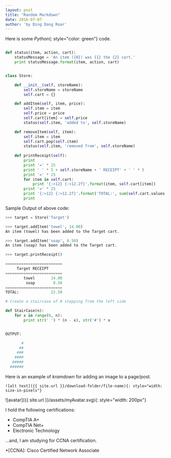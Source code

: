 ```yaml
---
layout: post
title: "Random Markdown"
date: 2016-07-07
author: 'by Ding Dong Roar'
---
```

Here is some *Python*{: style="color: green"} code.

~~~ python

def status(item, action, cart):
    statusMessage = 'An item ({0}) was {1} the {2} cart.'
    print statusMessage.format(item, action, cart)


class Store:

    def __init__(self, storeName):
        self.storeName = storeName
        self.cart = {}

    def addItem(self, item, price):
        self.item = item
        self.price = price
        self.cart[item] = self.price
        status(self.item, 'added to', self.storeName)

    def removeItem(self, item):
        self.item = item
        self.cart.pop(self.item)
        status(self.item, 'removed from', self.storeName)
     
    def printReceipt(self):
        print
        print '=' * 25
        print ' ' * 5 + self.storeName + ' RECEIPT' + ' ' * 5
        print '=' * 25
        for item in self.cart:
            print '{:>12} {:>12.2f}'.format(item, self.cart[item])
        print '=' * 25
        print '{:>12} {:>12.2f}'.format('TOTAL:', sum(self.cart.values()))
        print
~~~

Sample Output of above code:

~~~ python
>>> target = Store('Target')

>>> target.addItem('towel', 14.00)
An item (towel) has been added to the Target cart.

>>> target.addItem('soap', 8.50)
An item (soap) has been added to the Target cart.

>>> target.printReceipt()

=========================
     Target RECEIPT
=========================
        towel       14.00
         soap        8.50
=========================
TOTAL:              22.50
~~~

~~~ python
# Create a staircase of # stepping from the left side

def StairCase(n):
    for x in range(0, n):
        print str(' ') * (n - x), str('#') * x


OUTPUT:

       #
      ##
     ###
    ####
   #####
  ######
~~~

Here is an example of *kramdown* for adding an image to a page/post.

~~~ kramdown
![alt text]({{ site.url }}/download-folder/file-name){: style="width: size-in-pixels"}
~~~

![avatar]({{ site.url }}/assets/myAvatar.svg){: style="width: 200px"}

I hold the following certifications:

* CompTIA A+
* CompTIA Net+
* Electronic Technology

...and, I am studying for CCNA certification.

*[CCNA]: Cisco Certified Network Associate
